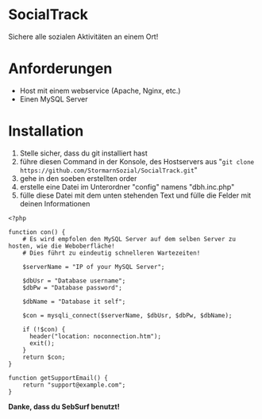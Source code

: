 # SocialTrack
Sichere alle sozialen Aktivitäten an einem Ort!

# Anforderungen

 - Host mit einem webservice (Apache, Nginx, etc.)
 - Einen MySQL Server

# Installation

 1. Stelle sicher, dass du git installiert hast
 2. führe diesen Command in der Konsole, des Hostservers aus "`git clone https://github.com/StormarnSozial/SocialTrack.git`"
 3. gehe in den soeben erstellten order
 4. erstelle eine Datei im Unterordner "config" namens "dbh.inc.php"
 5. fülle diese Datei mit dem unten stehenden Text und fülle die Felder mit deinen Informationen

```
<?php

function con() {
    # Es wird empfolen den MySQL Server auf dem selben Server zu hosten, wie die Weboberfläche!
    # Dies führt zu eindeutig schnelleren Wartezeiten!
    
    $serverName = "IP of your MySQL Server";
    
    $dbUsr = "Database username";
    $dbPw = "Database password";
    
    $dbName = "Database it self";
    
    $con = mysqli_connect($serverName, $dbUsr, $dbPw, $dbName);
    
    if (!$con) {
      header("location: noconnection.htm");
      exit();
    }
    return $con;
}

function getSupportEmail() {
    return "support@example.com";
}
```

**Danke, dass du SebSurf benutzt!**
